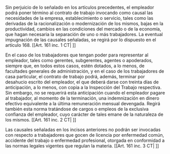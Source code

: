 Sin perjuicio de lo señalado en los artículos precedentes, el empleador podrá poner término al contrato de trabajo invocando como causal las necesidades de la empresa, establecimiento o servicio, tales como las derivadas de la racionalización o modernización de los mismos, bajas en la productividad, cambios en las condiciones del mercado o de la economía, que hagan necesaria la separación de uno o más trabajadores. La eventual impugnación de las causales señaladas, se regirá por lo dispuesto en el artículo 168. [[Art. 161 inc. 1 CT| ]]

En el caso de los trabajadores que tengan poder para representar al empleador, tales como gerentes, subgerentes, agentes o apoderados, siempre que, en todos estos casos, estén dotados, a lo menos, de facultades generales de administración, y en el caso de los trabajadores de casa particular, el contrato de trabajo podrá, además, terminar por desahucio escrito del empleador, el que deberá darse con treinta días de anticipación, a lo menos, con copia a la Inspección del Trabajo respectiva. Sin embargo, no se requerirá esta anticipación cuando el empleador pagare al trabajador, al momento de la terminación, una indemnización en dinero efectivo equivalente a la última remuneración mensual devengada. Regirá también esta norma tratándose de cargos o empleos de la exclusiva confianza del empleador, cuyo carácter de tales emane de la naturaleza de los mismos. [[Art. 161 inc. 2 CT| ]]

Las causales señaladas en los incisos anteriores no podrán ser invocadas con respecto a trabajadores que gocen de licencia por enfermedad común, accidente del trabajo o enfermedad profesional, otorgada en conformidad a las normas legales vigentes que regulan la materia. [[Art. 161 inc. 3 CT| ]]